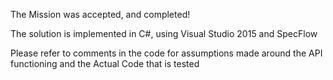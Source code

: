 The Mission was accepted, and completed!

The solution is implemented in C#, using Visual Studio 2015 and SpecFlow

Please refer to comments in the code for assumptions made around the API functioning and the Actual Code that is tested

